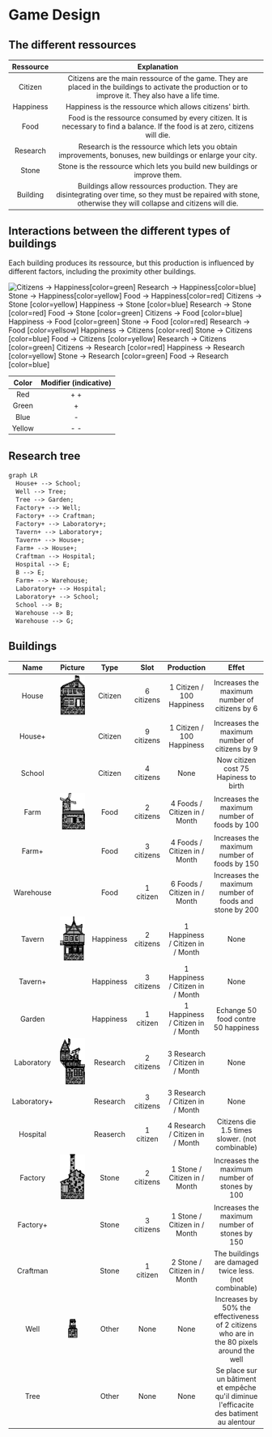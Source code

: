 # Game Design

## The different ressources

| Ressource |                                                                            Explanation                                                                             |
| :-------: | :----------------------------------------------------------------------------------------------------------------------------------------------------------------: |
|  Citizen  |       Citizens are the main ressource of the game. They are placed in the buildings to activate the production or to improve it. They also have a life time.       |
| Happiness |                                                      Happiness is the ressource which allows citizens' birth.                                                      |
|   Food    |                   Food is the ressource consumed by every citizen. It is necessary to find a balance. If the food is at zero, citizens will die.                   |
| Research  |                             Research is the ressource which lets you obtain improvements, bonuses, new buildings or enlarge your city.                             |
|   Stone   |                                             Stone is the ressource which lets you build new buildings or improve them.                                             |
| Building  | Buildings allow ressources production. They are disintegrating over time, so they must be repaired with stone, otherwise they will collapse and citizens will die. |
## Interactions between the different types of buildings

Each building produces its ressource, but this production is influenced by different factors, including the proximity other buildings.

![
  Citizens  -> Happiness[color=green]
  Research  -> Happiness[color=blue]
    Stone   -> Happiness[color=yellow]
    Food    -> Happiness[color=red]
  Citizens  ->   Stone  [color=yellow]
  Happiness ->   Stone  [color=blue]
  Research  ->   Stone  [color=red]
    Food    ->   Stone  [color=green]
  Citizens  ->   Food   [color=blue]
  Happiness ->   Food   [color=green]
    Stone   ->   Food   [color=red]
  Research  ->   Food   [color=yellsow]
  Happiness -> Citizens [color=red]
    Stone   -> Citizens [color=blue]
    Food    -> Citizens [color=yellow]
  Research  -> Citizens [color=green]
  Citizens  -> Research [color=red]
  Happiness -> Research [color=yellow]
    Stone   -> Research [color=green]
    Food    -> Research [color=blue]
](assets/penta.png)

| Color  | Modifier (indicative) |
| :----: | :-------------------: |
|  Red   |          + +          |
| Green  |           +           |
|  Blue  |           -           |
| Yellow |          - -          |

## Research tree
```mermaid
graph LR
  House+ --> School;
  Well --> Tree;
  Tree --> Garden;
  Factory+ --> Well;
  Factory+ --> Craftman;
  Factory+ --> Laboratory+;
  Tavern+ --> Laboratory+;
  Tavern+ --> House+;
  Farm+ --> House+;
  Craftman --> Hospital;
  Hospital --> E;
  B --> E;
  Farm+ --> Warehouse;
  Laboratory+ --> Hospital;
  Laboratory+ --> School;
  School --> B;
  Warehouse --> B;
  Warehouse --> G;
```
## Buildings
|Name|Picture|Type|Slot|Production|Effet|
|:-:|:-:|:-:|:-:|:-:|:-:|
|House|![House](../android/assets/sprites/buildings/HOUSE.png)|Citizen|6 citizens|1 Citizen / 100 Happiness|Increases the maximum number of citizens by 6|
|House+||Citizen|9 citizens|1 Citizen / 100 Happiness|Increases the maximum number of citizens by 9|
|School||Citizen|4 citizens|None|Now citizen cost 75 Hapiness to birth|
|Farm|![Farm](../android/assets/sprites/buildings/FARM.png)|Food|2 citizens|4 Foods / Citizen in / Month|Increases the maximum number of foods by 100|
|Farm+||Food|3 citizens|4 Foods / Citizen in / Month|Increases the maximum number of foods by 150|
|Warehouse||Food|1 citizen|6 Foods / Citizen in / Month|Increases the maximum number of foods and stone by 200|
|Tavern|![Tavern](../android/assets/sprites/buildings/TAVERN.png)|Happiness|2 citizens|1 Happiness / Citizen in / Month|None|
|Tavern+||Happiness|3 citizens|1 Happiness / Citizen in / Month|None|
|Garden||Happiness|1 citizen|1 Happiness / Citizen in / Month|Echange 50 food contre 50 happiness|
|Laboratory|![Laboratory](../android/assets/sprites/buildings/LABORATORY.png)|Research|2 citizens|3 Research / Citizen in / Month|None|
|Laboratory+||Research|3 citizens|3 Research / Citizen in / Month|None|
|Hospital||Reaserch|1 citizen|4 Research / Citizen in / Month|Citizens die 1.5 times slower. (not combinable)|
|Factory|![Factory](../android/assets/sprites/buildings/FACTORY.png)|Stone|2 citizens|1 Stone / Citizen in / Month|Increases the maximum number of stones by 100|
|Factory+||Stone|3 citizens|1 Stone / Citizen in / Month|Increases the maximum number of stones by 150|
|Craftman||Stone|1 citizen|2 Stone / Citizen in / Month|The buildings are damaged twice less. (not combinable)|
|Well|![Factory](../android/assets/sprites/buildings/WELL.png)|Other|None|None|Increases by 50% the effectiveness of 2 citizens who are in the 80 pixels around the well|
|Tree||Other|None|None|Se place sur un bâtiment et empêche qu'il diminue l'efficacite des batiment au alentour|